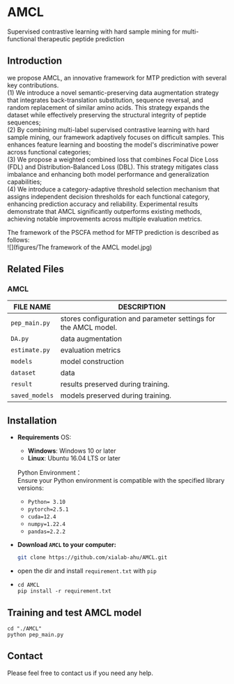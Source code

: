 # AMCL
Supervised contrastive learning with hard sample mining for multi-functional therapeutic peptide prediction
##  Introduction
we propose AMCL, an innovative framework for MTP prediction with several key contributions.  
(1) We introduce a novel semantic-preserving data augmentation strategy that integrates back-translation substitution, sequence reversal, and random replacement of similar amino acids. This strategy expands the dataset while effectively preserving the structural integrity of peptide sequences;   
(2) By combining multi-label supervised contrastive learning with hard sample mining, our framework adaptively focuses on difficult samples. This enhances feature learning and boosting the model's discriminative power across functional categories;  
(3) We propose a weighted combined loss that combines Focal Dice Loss (FDL) and Distribution-Balanced Loss (DBL). This strategy mitigates class imbalance and enhancing both model performance and generalization capabilities;  
(4) We introduce a category-adaptive threshold selection mechanism that assigns independent decision thresholds for each functional category, enhancing prediction accuracy and reliability. Experimental results demonstrate that AMCL significantly outperforms existing methods, achieving notable improvements across multiple evaluation metrics.  

The framework of the PSCFA method for MFTP prediction is described as follows:  
![](figures/The framework of the AMCL model.jpg)
##  Related Files  
###   AMCL 
| FILE NAME       | DESCRIPTION                                                     |
|-----------------|-----------------------------------------------------------------|
| `pep_main.py`   | stores configuration and parameter settings for the AMCL model. |
| `DA.py`         | data augmentation                                               |
| `estimate.py`   | evaluation metrics                                              |
| `models`        | model construction                                              |
| `dataset`       | data                                                            |
| `result`        | results preserved during training.                              |
| `saved_models`  | models preserved during training.                               |


## Installation
- **Requirements**
    OS:  
     - **Windows**: Windows 10 or later  
     - **Linux**: Ubuntu 16.04 LTS or later

    Python Environment：    
    Ensure your Python environment is compatible with the specified library versions:  
    - `Python= 3.10`
    - `pytorch=2.5.1`
    - `cuda=12.4`
    - `numpy=1.22.4`
    - `pandas=2.2.2`
- **Download `AMCL` to your computer:**
   ```bash
   git clone https://github.com/xialab-ahu/AMCL.git
   ```
- open the dir and install `requirement.txt` with `pip`
- 
  ```
  cd AMCL
  pip install -r requirement.txt
  ```
##  Training and test AMCL model  
   ```shell
   cd "./AMCL"
   python pep_main.py
```
##  Contact
Please feel free to contact us if you need any help.
